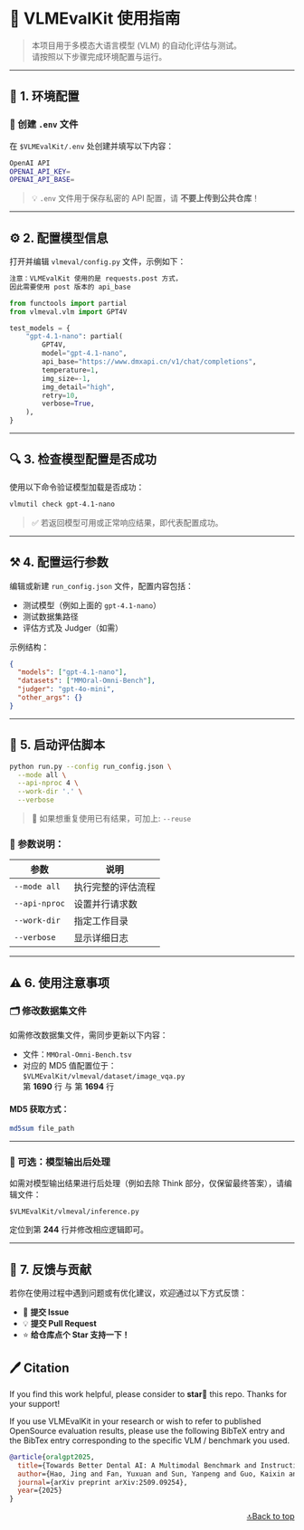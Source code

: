 # 🧠 VLMEvalKit 使用指南

> 本项目用于多模态大语言模型 (VLM) 的自动化评估与测试。  
> 请按照以下步骤完成环境配置与运行。

---

## 🚀 1. 环境配置

### 🧩 创建 `.env` 文件

在 `$VLMEvalKit/.env` 处创建并填写以下内容：

```bash
OpenAI API
OPENAI_API_KEY=
OPENAI_API_BASE=
```

> 💡 `.env` 文件用于保存私密的 API 配置，请 **不要上传到公共仓库**！

---

## ⚙️ 2. 配置模型信息

打开并编辑 `vlmeval/config.py` 文件，示例如下：
```python
注意：VLMEvalKit 使用的是 requests.post 方式，
因此需要使用 post 版本的 api_base

from functools import partial
from vlmeval.vlm import GPT4V

test_models = {
    "gpt-4.1-nano": partial(
        GPT4V,
        model="gpt-4.1-nano",
        api_base="https://www.dmxapi.cn/v1/chat/completions",
        temperature=1,
        img_size=-1,
        img_detail="high",
        retry=10,
        verbose=True,
    ),
}
```
---

## 🔍 3. 检查模型配置是否成功

使用以下命令验证模型加载是否成功：

```bash
vlmutil check gpt-4.1-nano
```

> ✅ 若返回模型可用或正常响应结果，即代表配置成功。

---

## ⚒️ 4. 配置运行参数

编辑或新建 `run_config.json` 文件，配置内容包括：

- 测试模型（例如上面的 `gpt-4.1-nano`）
- 测试数据集路径
- 评估方式及 Judger（如需）

示例结构：

```json
{
  "models": ["gpt-4.1-nano"],
  "datasets": ["MMOral-Omni-Bench"],
  "judger": "gpt-4o-mini",
  "other_args": {}
}
```
---

## 🧭 5. 启动评估脚本
```bash
python run.py --config run_config.json \
  --mode all \
  --api-nproc 4 \
  --work-dir '.' \
  --verbose
```
> 📌 如果想重复使用已有结果，可加上: `--reuse`

### 💬 参数说明：

| 参数 | 说明 |
|------|------|
| `--mode all` | 执行完整的评估流程 |
| `--api-nproc` | 设置并行请求数 |
| `--work-dir` | 指定工作目录 |
| `--verbose` | 显示详细日志 |

---

## ⚠️ 6. 使用注意事项

### 🗂️ 修改数据集文件

如需修改数据集文件，需同步更新以下内容：

- 文件：`MMOral-Omni-Bench.tsv`
- 对应的 MD5 值配置位于：  
  `$VLMEvalKit/vlmeval/dataset/image_vqa.py`  
  第 **1690** 行 与 第 **1694** 行

#### MD5 获取方式：
```bash
md5sum file_path
```
---

### 🧹 可选：模型输出后处理

如需对模型输出结果进行后处理（例如去除 Think 部分，仅保留最终答案），请编辑文件：

`$VLMEvalKit/vlmeval/inference.py`

定位到第 **244** 行并修改相应逻辑即可。

---

## 💬 7. 反馈与贡献

若你在使用过程中遇到问题或有优化建议，欢迎通过以下方式反馈：

- 🐛 **提交 Issue**
- 💡 **提交 Pull Request**
- ⭐ **给仓库点个 Star 支持一下！**

## 🖊️ Citation

If you find this work helpful, please consider to **star🌟** this repo. Thanks for your support!

If you use VLMEvalKit in your research or wish to refer to published OpenSource evaluation results, please use the following BibTeX entry and the BibTex entry corresponding to the specific VLM / benchmark you used.

```bib
@article{oralgpt2025,
  title={Towards Better Dental AI: A Multimodal Benchmark and Instruction Dataset for Panoramic X-ray Analysis},
  author={Hao, Jing and Fan, Yuxuan and Sun, Yanpeng and Guo, Kaixin and Lin, Lizhuo and Yang, Jinrong and Ai, Qi Yong H and Wong, Lun M and Tang, Hao and Hung, Kuo Feng},
  journal={arXiv preprint arXiv:2509.09254},
  year={2025}
}
```

<p align="right"><a href="#top">🔝Back to top</a></p>
